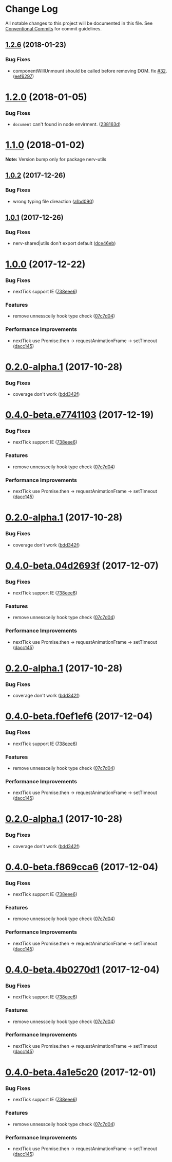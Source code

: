 # Change Log

All notable changes to this project will be documented in this file.
See [Conventional Commits](https://conventionalcommits.org) for commit guidelines.

<a name="1.2.6"></a>
## [1.2.6](https://github.com/NervJS/nerv/compare/v1.2.5...v1.2.6) (2018-01-23)


### Bug Fixes

* componentWillUnmount should be called before removing DOM. fix [#32](https://github.com/NervJS/nerv/issues/32). ([eef6297](https://github.com/NervJS/nerv/commit/eef6297))




<a name="1.2.0"></a>
# [1.2.0](https://github.com/NervJS/nerv/compare/v1.1.0...v1.2.0) (2018-01-05)


### Bug Fixes

* `document` can't found in node envirment. ([238163d](https://github.com/NervJS/nerv/commit/238163d))




<a name="1.1.0"></a>
# [1.1.0](https://github.com/NervJS/nerv/compare/v1.0.2...v1.1.0) (2018-01-02)




**Note:** Version bump only for package nerv-utils

<a name="1.0.2"></a>
## [1.0.2](https://github.com/NervJS/nerv/compare/v1.0.1...v1.0.2) (2017-12-26)


### Bug Fixes

* wrong typing file direaction ([a1bd090](https://github.com/NervJS/nerv/commit/a1bd090))




<a name="1.0.1"></a>
## [1.0.1](https://github.com/NervJS/nerv/compare/v1.0.0...v1.0.1) (2017-12-26)


### Bug Fixes

* nerv-shared|utils don't export default ([dce46eb](https://github.com/NervJS/nerv/commit/dce46eb))




<a name="1.0.0"></a>
# [1.0.0](https://github.com/NervJS/nerv/compare/0.2.8...1.0.0) (2017-12-22)


### Bug Fixes

* nextTick support IE ([738eee6](https://github.com/NervJS/nerv/commit/738eee6))


### Features

* remove unnessceily hook type check ([07c7d04](https://github.com/NervJS/nerv/commit/07c7d04))


### Performance Improvements

* nextTick use Promise.then ->  requestAnimationFrame -> setTimeout ([dacc145](https://github.com/NervJS/nerv/commit/dacc145))



<a name="0.2.0-alpha.1"></a>
# [0.2.0-alpha.1](https://github.com/NervJS/nerv/compare/0.2.1...v0.2.0-alpha.1) (2017-10-28)


### Bug Fixes

* coverage don't work ([bdd342f](https://github.com/NervJS/nerv/commit/bdd342f))




<a name="0.4.0-beta.e7741103"></a>
# [0.4.0-beta.e7741103](https://github.com/NervJS/nerv/compare/0.2.8...0.4.0-beta.e7741103) (2017-12-19)


### Bug Fixes

* nextTick support IE ([738eee6](https://github.com/NervJS/nerv/commit/738eee6))


### Features

* remove unnessceily hook type check ([07c7d04](https://github.com/NervJS/nerv/commit/07c7d04))


### Performance Improvements

* nextTick use Promise.then ->  requestAnimationFrame -> setTimeout ([dacc145](https://github.com/NervJS/nerv/commit/dacc145))



<a name="0.2.0-alpha.1"></a>
# [0.2.0-alpha.1](https://github.com/NervJS/nerv/compare/0.2.1...v0.2.0-alpha.1) (2017-10-28)


### Bug Fixes

* coverage don't work ([bdd342f](https://github.com/NervJS/nerv/commit/bdd342f))




<a name="0.4.0-beta.04d2693f"></a>
# [0.4.0-beta.04d2693f](https://github.com/NervJS/nerv/compare/0.2.8...0.4.0-beta.04d2693f) (2017-12-07)


### Bug Fixes

* nextTick support IE ([738eee6](https://github.com/NervJS/nerv/commit/738eee6))


### Features

* remove unnessceily hook type check ([07c7d04](https://github.com/NervJS/nerv/commit/07c7d04))


### Performance Improvements

* nextTick use Promise.then ->  requestAnimationFrame -> setTimeout ([dacc145](https://github.com/NervJS/nerv/commit/dacc145))



<a name="0.2.0-alpha.1"></a>
# [0.2.0-alpha.1](https://github.com/NervJS/nerv/compare/0.2.1...v0.2.0-alpha.1) (2017-10-28)


### Bug Fixes

* coverage don't work ([bdd342f](https://github.com/NervJS/nerv/commit/bdd342f))




<a name="0.4.0-beta.f0ef1ef6"></a>
# [0.4.0-beta.f0ef1ef6](https://github.com/NervJS/nerv/compare/0.2.8...0.4.0-beta.f0ef1ef6) (2017-12-04)


### Bug Fixes

* nextTick support IE ([738eee6](https://github.com/NervJS/nerv/commit/738eee6))


### Features

* remove unnessceily hook type check ([07c7d04](https://github.com/NervJS/nerv/commit/07c7d04))


### Performance Improvements

* nextTick use Promise.then ->  requestAnimationFrame -> setTimeout ([dacc145](https://github.com/NervJS/nerv/commit/dacc145))



<a name="0.2.0-alpha.1"></a>
# [0.2.0-alpha.1](https://github.com/NervJS/nerv/compare/0.2.1...v0.2.0-alpha.1) (2017-10-28)


### Bug Fixes

* coverage don't work ([bdd342f](https://github.com/NervJS/nerv/commit/bdd342f))




<a name="0.4.0-beta.f869cca6"></a>
# [0.4.0-beta.f869cca6](https://github.com/NervJS/nerv/compare/v0.3.0...v0.4.0-beta.f869cca6) (2017-12-04)


### Bug Fixes

* nextTick support IE ([738eee6](https://github.com/NervJS/nerv/commit/738eee6))


### Features

* remove unnessceily hook type check ([07c7d04](https://github.com/NervJS/nerv/commit/07c7d04))


### Performance Improvements

* nextTick use Promise.then ->  requestAnimationFrame -> setTimeout ([dacc145](https://github.com/NervJS/nerv/commit/dacc145))




<a name="0.4.0-beta.4b0270d1"></a>
# [0.4.0-beta.4b0270d1](https://github.com/NervJS/nerv/compare/v0.3.0...v0.4.0-beta.4b0270d1) (2017-12-04)


### Bug Fixes

* nextTick support IE ([738eee6](https://github.com/NervJS/nerv/commit/738eee6))


### Features

* remove unnessceily hook type check ([07c7d04](https://github.com/NervJS/nerv/commit/07c7d04))


### Performance Improvements

* nextTick use Promise.then ->  requestAnimationFrame -> setTimeout ([dacc145](https://github.com/NervJS/nerv/commit/dacc145))




<a name="0.4.0-beta.4a1e5c20"></a>
# [0.4.0-beta.4a1e5c20](https://github.com/NervJS/nerv/compare/v0.3.0...v0.4.0-beta.4a1e5c20) (2017-12-01)


### Bug Fixes

* nextTick support IE ([738eee6](https://github.com/NervJS/nerv/commit/738eee6))


### Features

* remove unnessceily hook type check ([07c7d04](https://github.com/NervJS/nerv/commit/07c7d04))


### Performance Improvements

* nextTick use Promise.then ->  requestAnimationFrame -> setTimeout ([dacc145](https://github.com/NervJS/nerv/commit/dacc145))
